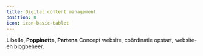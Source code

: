 ```yaml
---
title: Digital content management
position: 0
icon: icon-basic-tablet
---
```


**Libelle, Poppinette, Partena**
Concept website, coördinatie opstart, website- en blogbeheer.